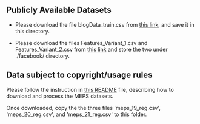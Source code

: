 
## Publicly Available Datasets

* Please download the file blogData_train.csv from [this link](https://archive.ics.uci.edu/ml/datasets/BlogFeedback), and save it in this directory.

* Please download the files Features_Variant_1.csv and Features_Variant_2.csv from
[this link](https://archive.ics.uci.edu/ml/datasets/Facebook+Comment+Volume+Dataset) and store the two under ./facebook/ directory.

## Data subject to copyright/usage rules

Please follow the instruction in [this README](./../../get_meps_data/README.md) file, describing how to download and process the MEPS datasets.

Once downloaded, copy the the three files 'meps_19_reg.csv', 'meps_20_reg.csv', and 'meps_21_reg.csv' to this folder. 

